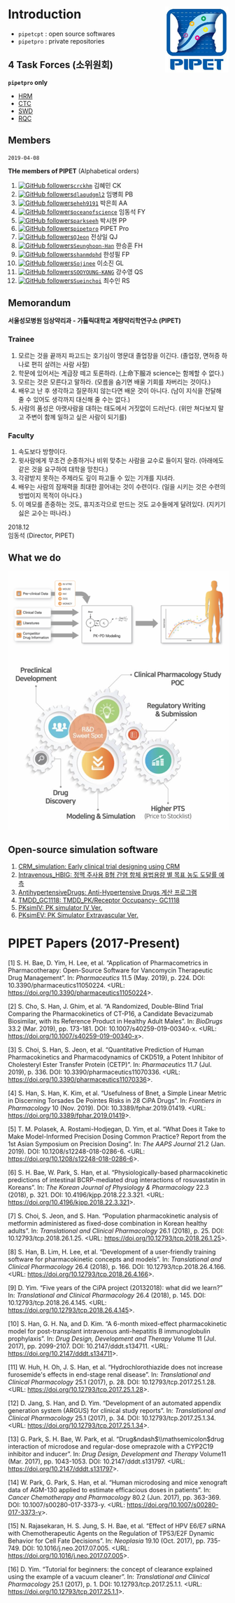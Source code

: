 # Introduction <img src="assets/PIPET-A-02.JPG"  align="right" height="150" />

- `pipetcpt` : open source softwares
- `pipetpro` : private repositories

## 4 Task Forces (소위원회)

**`pipetpro` only**

- [HRM](https://github.com/pipetpro/HRM-meeting)
- [CTC](https://github.com/pipetpro/CTC-meeting) 
- [SWD](https://github.com/pipetpro/SWD-meeting) 
- [RQC](https://github.com/pipetpro/RQC-meeting) 

## Members

`2019-04-08`

**THe members of PIPET** (Alphabetical orders)

1. [![GitHub followers](https://img.shields.io/github/followers/crckhm.svg?label=Follow&style=social)`crckhm`](https://github.com/crckhm) 김혜민 CK
1. [![GitHub followers](https://img.shields.io/github/followers/dlaqudgml2.svg?label=Follow&style=social)`dlaqudgml2`](https://github.com/dlaqudgml2) 임병희 PB
1. [![GitHub followers](https://img.shields.io/github/followers/eheh9191.svg?label=Follow&style=social)`eheh9191`](https://github.com/eheh9191) 박은희 AA
1. [![GitHub followers](https://img.shields.io/github/followers/oceanofscience.svg?label=Follow&style=social)`oceanofscience`](https://github.com/oceanofscience) 임동석 FY
1. [![GitHub followers](https://img.shields.io/github/followers/parkseeh.svg?label=Follow&style=social)`parkseeh`](https://github.com/parkseeh) 박시현 PP
1. [![GitHub followers](https://img.shields.io/github/followers/pipetpro.svg?label=Follow&style=social)`pipetpro`](https://github.com/pipetpro) PIPET Pro
1. [![GitHub followers](https://img.shields.io/github/followers/QJeon.svg?label=Follow&style=social)`QJeon`](https://github.com/QJeon) 전상일 QJ
1. [![GitHub followers](https://img.shields.io/github/followers/Seunghoon-Han.svg?label=Follow&style=social)`Seunghoon-Han`](https://github.com/Seunghoon-Han) 한승훈 FH
1. [![GitHub followers](https://img.shields.io/github/followers/shanmdphd.svg?label=Follow&style=social)`shanmdphd`](https://github.com/shanmdphd) 한성필 FP
1. [![GitHub followers](https://img.shields.io/github/followers/Sojinee.svg?label=Follow&style=social)`Sojinee`](https://github.com/Sojinee) 이소진 GL
1. [![GitHub followers](https://img.shields.io/github/followers/SOOYOUNG-KANG.svg?label=Follow&style=social)`SOOYOUNG-KANG`](https://github.com/SOOYOUNG-KANG) 강수영 QS
1. [![GitHub followers](https://img.shields.io/github/followers/Sueinchoi.svg?label=Follow&style=social)`Sueinchoi`](https://github.com/Sueinchoi) 최수인 RS

## Memorandum

**서울성모병원 임상약리과 - 가톨릭대학교 계량약리학연구소 (PIPET)**

### Trainee

1. 모르는 것을 끝까지 파고드는 호기심이 명문대 졸업장을 이긴다. (졸업장, 면허증 하나로 편히 살려는 사람 사절)
2. 학문에 있어서는 계급장 떼고 토론하라. (上命下服과 science는 함께할 수 없다.)
3. 모르는 것은 모른다고 말하라. (모름을 숨기면 배울 기회를 차버리는 것이다.)
4. 배우고 난 후 생각하고 질문하지 않는다면 배운 것이 아니다. (남이 지식을 전달해 줄 수 있어도 생각까지 대신해 줄 수는 없다.)
5. 사람의 품성은 아랫사람을 대하는 태도에서 거짓없이 드러난다. (위만 쳐다보지 말고 주변이 함께 일하고 싶은 사람이 되기를)

### Faculty

1. 속도보다 방향이다.
2. 윗사람에게 무조건 순종하거나 비위 맞추는 사람을 교수로 들이지 말라. (아래에도 같은 것을 요구하여 대학을 망친다.)
3. 각광받지 못하는 주제라도 깊이 파고들 수 있는 기개를 지녀라.
4. 배우는 사람의 잠재력을 최대한 끌어내는 것이 수련이다. (일을 시키는 것은 수련의 방법이지 목적이 아니다.)
5. 이 메모를 존중하는 것도, 휴지조각으로 만드는 것도 교수들에게 달려있다. (지키기 싫은 교수는 떠나라.)

2018.12  
임동석 (Director, PIPET)

## What we do

![](assets/what-we-do.jpg)

## Open-source simulation software

1. [CRM_simulation: Early clinical trial designing using CRM](https://www.edison.re.kr/search?p_p_id=edisonscienceAppstore_WAR_edisonappstore2016portlet&p_p_mode=view&p_p_state=maximized&_edisonscienceAppstore_WAR_edisonappstore2016portlet_solverId=85901)
1. [Intravenous_HBIG: 정맥 주사용 B형 간염 항체 용법용량 별 목표 농도 도달률 예측](https://www.edison.re.kr/search?p_p_id=edisonscienceAppstore_WAR_edisonappstore2016portlet&p_p_mode=view&p_p_state=maximized&_edisonscienceAppstore_WAR_edisonappstore2016portlet_solverId=85701)
1. [AntihypertensiveDrugs: Anti-Hypertensive Drugs 계산 프로그램](https://www.edison.re.kr/search?p_p_id=edisonscienceAppstore_WAR_edisonappstore2016portlet&p_p_mode=view&p_p_state=maximized&_edisonscienceAppstore_WAR_edisonappstore2016portlet_solverId=85501)
1. [TMDD_GC1118: TMDD_PK/Receptor Occupancy- GC1118](https://www.edison.re.kr/search?p_p_id=edisonscienceAppstore_WAR_edisonappstore2016portlet&p_p_mode=view&p_p_state=maximized&_edisonscienceAppstore_WAR_edisonappstore2016portlet_solverId=73101)
1. [PKsimIV: PK simulator IV Ver.](https://www.edison.re.kr/search?p_p_id=edisonscienceAppstore_WAR_edisonappstore2016portlet&p_p_mode=view&p_p_state=maximized&_edisonscienceAppstore_WAR_edisonappstore2016portlet_solverId=68701)
1. [PKsimEV: PK Simulator Extravascular Ver.](https://www.edison.re.kr/search?p_p_id=edisonscienceAppstore_WAR_edisonappstore2016portlet&p_p_mode=view&p_p_state=maximized&_edisonscienceAppstore_WAR_edisonappstore2016portlet_solverId=67601)


PIPET Papers (2017-Present)
===========================

\[1\] S. H. Bae, D. Yim, H. Lee, et al. “Application of Pharmacometrics in Pharmacotherapy: Open-Source Software for Vancomycin Therapeutic Drug Management”. In: *Pharmaceutics* 11.5 (May. 2019), p. 224. DOI: 10.3390/pharmaceutics11050224. &lt;URL: <https://doi.org/10.3390/pharmaceutics11050224>&gt;.

\[2\] S. Cho, S. Han, J. Ghim, et al. “A Randomized, Double-Blind Trial Comparing the Pharmacokinetics of CT-P16, a Candidate Bevacizumab Biosimilar, with its Reference Product in Healthy Adult Males”. In: *BioDrugs* 33.2 (Mar. 2019), pp. 173-181. DOI: 10.1007/s40259-019-00340-x. &lt;URL: <https://doi.org/10.1007/s40259-019-00340-x>&gt;.

\[3\] S. Choi, S. Han, S. Jeon, et al. “Quantitative Prediction of Human Pharmacokinetics and Pharmacodynamics of CKD519, a Potent Inhibitor of Cholesteryl Ester Transfer Protein (CETP)”. In: *Pharmaceutics* 11.7 (Jul. 2019), p. 336. DOI: 10.3390/pharmaceutics11070336. &lt;URL: <https://doi.org/10.3390/pharmaceutics11070336>&gt;.

\[4\] S. Han, S. Han, K. Kim, et al. “Usefulness of Bnet, a Simple Linear Metric in Discerning Torsades De Pointes Risks in 28 CiPA Drugs”. In: *Frontiers in Pharmacology* 10 (Nov. 2019). DOI: 10.3389/fphar.2019.01419. &lt;URL: <https://doi.org/10.3389/fphar.2019.01419>&gt;.

\[5\] T. M. Polasek, A. Rostami-Hodjegan, D. Yim, et al. “What Does it Take to Make Model-Informed Precision Dosing Common Practice? Report from the 1st Asian Symposium on Precision Dosing”. In: *The AAPS Journal* 21.2 (Jan. 2019). DOI: 10.1208/s12248-018-0286-6. &lt;URL: <https://doi.org/10.1208/s12248-018-0286-6>&gt;.

\[6\] S. H. Bae, W. Park, S. Han, et al. “Physiologically-based pharmacokinetic predictions of intestinal BCRP-mediated drug interactions of rosuvastatin in Koreans”. In: *The Korean Journal of Physiology & Pharmacology* 22.3 (2018), p. 321. DOI: 10.4196/kjpp.2018.22.3.321. &lt;URL: <https://doi.org/10.4196/kjpp.2018.22.3.321>&gt;.

\[7\] S. Choi, S. Jeon, and S. Han. “Population pharmacokinetic analysis of metformin administered as fixed-dose combination in Korean healthy adults”. In: *Translational and Clinical Pharmacology* 26.1 (2018), p. 25. DOI: 10.12793/tcp.2018.26.1.25. &lt;URL: <https://doi.org/10.12793/tcp.2018.26.1.25>&gt;.

\[8\] S. Han, B. Lim, H. Lee, et al. “Development of a user-friendly training software for pharmacokinetic concepts and models”. In: *Translational and Clinical Pharmacology* 26.4 (2018), p. 166. DOI: 10.12793/tcp.2018.26.4.166. &lt;URL: <https://doi.org/10.12793/tcp.2018.26.4.166>&gt;.

\[9\] D. Yim. “Five years of the CiPA project (20132018): what did we learn?” In: *Translational and Clinical Pharmacology* 26.4 (2018), p. 145. DOI: 10.12793/tcp.2018.26.4.145. &lt;URL: <https://doi.org/10.12793/tcp.2018.26.4.145>&gt;.

\[10\] S. Han, G. H. Na, and D. Kim. “A 6-month mixed-effect pharmacokinetic model for post-transplant intravenous anti-hepatitis B immunoglobulin prophylaxis”. In: *Drug Design, Development and Therapy* Volume 11 (Jul. 2017), pp. 2099-2107. DOI: 10.2147/dddt.s134711. &lt;URL: <https://doi.org/10.2147/dddt.s134711>&gt;.

\[11\] W. Huh, H. Oh, J. S. Han, et al. “Hydrochlorothiazide does not increase furosemide's effects in end-stage renal disease”. In: *Translational and Clinical Pharmacology* 25.1 (2017), p. 28. DOI: 10.12793/tcp.2017.25.1.28. &lt;URL: <https://doi.org/10.12793/tcp.2017.25.1.28>&gt;.

\[12\] D. Jang, S. Han, and D. Yim. “Development of an automated appendix generation system (ARGUS) for clinical study reports”. In: *Translational and Clinical Pharmacology* 25.1 (2017), p. 34. DOI: 10.12793/tcp.2017.25.1.34. &lt;URL: <https://doi.org/10.12793/tcp.2017.25.1.34>&gt;.

\[13\] G. Park, S. H. Bae, W. Park, et al. “Drug&ndash$\\mathsemicolon$drug interaction of microdose and regular-dose omeprazole with a CYP2C19 inhibitor and inducer”. In: *Drug Design, Development and Therapy* Volume11 (Mar. 2017), pp. 1043-1053. DOI: 10.2147/dddt.s131797. &lt;URL: <https://doi.org/10.2147/dddt.s131797>&gt;.

\[14\] W. Park, G. Park, S. Han, et al. “Human microdosing and mice xenograft data of AGM-130 applied to estimate efficacious doses in patients”. In: *Cancer Chemotherapy and Pharmacology* 80.2 (Jun. 2017), pp. 363-369. DOI: 10.1007/s00280-017-3373-y. &lt;URL: <https://doi.org/10.1007/s00280-017-3373-y>&gt;.

\[15\] N. Rajasekaran, H. S. Jung, S. H. Bae, et al. “Effect of HPV E6/E7 siRNA with Chemotherapeutic Agents on the Regulation of TP53/E2F Dynamic Behavior for Cell Fate Decisions”. In: *Neoplasia* 19.10 (Oct. 2017), pp. 735-749. DOI: 10.1016/j.neo.2017.07.005. &lt;URL: <https://doi.org/10.1016/j.neo.2017.07.005>&gt;.

\[16\] D. Yim. “Tutorial for beginners: the concept of clearance explained using the example of a vacuum cleaner”. In: *Translational and Clinical Pharmacology* 25.1 (2017), p. 1. DOI: 10.12793/tcp.2017.25.1.1. &lt;URL: <https://doi.org/10.12793/tcp.2017.25.1.1>&gt;.
